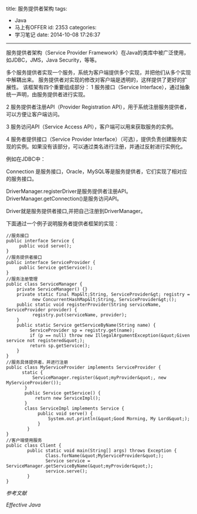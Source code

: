 title: 服务提供者架构
tags:
  - Java
  - 马上有OFFER
id: 2353
categories:
  - 学习笔记
date: 2014-10-08 17:26:37
---

服务提供者架构（Service Provider Framework）在Java的类库中被广泛使用，如JDBC，JMS，Java Security，等等。

多个服务提供者实现一个服务，系统为客户端提供多个实现，并把他们从多个实现中解耦出来。
服务提供者对实现的修改对客户端是透明的，这样提供了更好的扩展性。
该框架有四个重要组成部分：
1 服务接口（Service Interface），通过抽象统一声明，由服务提供者进行实现。

2 服务提供者注册API（Provider Registration API），用于系统注册服务提供者，可以方便让客户端访问。

3 服务访问API（Service Access API），客户端可以用来获取服务的实例。

4 服务者提供接口（Service Provider Interface）（可选），提供负责创建服务实现的实例。如果没有该部分，可以通过类名进行注册，并通过反射进行实例化。

例如在JDBC中：

Connection 是服务接口，Oracle，MySQL等是服务提供者，它们实现了相对应的服务接口。

DriverManager.registerDriver是服务提供者注册API。
DriverManager.getConnection()是服务访问API。

Driver就是服务提供者接口,并把自己注册到DriverManager。

下面通过一个例子说明服务者提供者框架的实现：

```[java]
//服务接口
public interface Service {
     public void serve();
}
//服务提供者接口
public interface ServiceProvider {
     public Service getService();
}
//服务注册管理
public class ServiceManager {
    private ServiceManager() {}
    private static final Map&lt;String, ServiceProvider&gt; registry = 
          new ConcurrentHashMap&lt;String, ServiceProvider&gt;();
    public static void registerProvider(String serviceName, ServiceProvider provider) {
          registry.put(serviceName, provider);
    }
    public static Service getServiceByName(String name) {
         ServiceProvider sp = registry.get(name);
         if (p == null) throw new IllegalArgumentException(&quot;Given service not registered&quot;);
         return sp.getService();
    }
}
//服务具体提供者，并进行注册
public class MyServiceProvider implements ServiceProvider {
      static {
          ServiceManager.register(&quot;myProvider&quot;, new MyServiceProvider());
       }
       public Service getService() {
           return new ServiceImpl();
       }
       class ServiceImpl implements Service {
            public void serve() {
                System.out.println(&quot;Good Morning, My Lord&quot;);
            }
        }
}
//客户端使用服务
public class Client {
        public static void main(String[] args) throws Exception {
               Class.forName(&quot;MyServiceProvider&quot;);
               Service service = ServiceManager.getServiceByName(&quot;myProvider&quot;);
               service.serve();
        }
}
```

_参考文献_

_Effective Java_